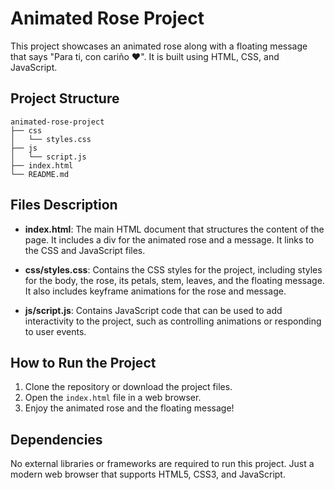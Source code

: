 # Animated Rose Project

This project showcases an animated rose along with a floating message that says "Para ti, con cariño ❤️". It is built using HTML, CSS, and JavaScript.

## Project Structure

```
animated-rose-project
├── css
│   └── styles.css
├── js
│   └── script.js
├── index.html
└── README.md
```

## Files Description

- **index.html**: The main HTML document that structures the content of the page. It includes a div for the animated rose and a message. It links to the CSS and JavaScript files.

- **css/styles.css**: Contains the CSS styles for the project, including styles for the body, the rose, its petals, stem, leaves, and the floating message. It also includes keyframe animations for the rose and message.

- **js/script.js**: Contains JavaScript code that can be used to add interactivity to the project, such as controlling animations or responding to user events.

## How to Run the Project

1. Clone the repository or download the project files.
2. Open the `index.html` file in a web browser.
3. Enjoy the animated rose and the floating message!

## Dependencies

No external libraries or frameworks are required to run this project. Just a modern web browser that supports HTML5, CSS3, and JavaScript.